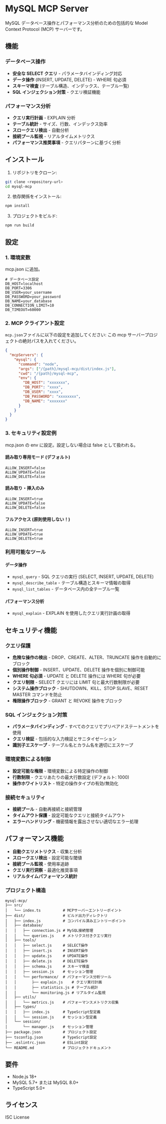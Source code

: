# MySQL MCP Server

MySQL データベース操作とパフォーマンス分析のための包括的な Model Context Protocol (MCP) サーバーです。

## 機能

### データベース操作

- **安全な SELECT クエリ** - パラメータバインディング対応
- **データ操作** (INSERT, UPDATE, DELETE) - WHERE 句必須
- **スキーマ検査** (テーブル構造、インデックス、テーブル一覧)
- **SQL インジェクション対策** - クエリ検証機能

### パフォーマンス分析

- **クエリ実行計画** - EXPLAIN 分析
- **テーブル統計** - サイズ、行数、インデックス効率
- **スロークエリ検出** - 自動分析
- **接続プール監視** - リアルタイムメトリクス
- **パフォーマンス推奨事項** - クエリパターンに基づく分析

## インストール

1. リポジトリをクローン:

```bash
git clone <repository-url>
cd mysql-mcp
```

2. 依存関係をインストール:

```bash
npm install
```

3. プロジェクトをビルド:

```bash
npm run build
```

## 設定

### 1. 環境変数

mcp.json に追加。

```env
# データベース設定
DB_HOST=localhost
DB_PORT=3306
DB_USER=your_username
DB_PASSWORD=your_password
DB_NAME=your_database
DB_CONNECTION_LIMIT=10
DB_TIMEOUT=60000

```

### 2. MCP クライアント設定

`mcp.json`ファイルに以下の設定を追加してください:
この mcp サーバープロジェクトの絶対パスを入れてください。

```json
{
  "mcpServers": {
    "mysql": {
      "command": "node",
      "args": ["/{path}/mysql-mcp/dist/index.js"],
      "cwd": "/{path}/mysql-mcp",
      "env": {
        "DB_HOST": "xxxxxxx",
        "DB_PORT": "xxxx",
        "DB_USER": "xxxx",
        "DB_PASSWORD": "xxxxxxxx",
        "DB_NAME": "xxxxxxx"
      }
    }
  }
}
```

### 3. セキュリティ設定例

mcp.json の env に設定。設定しない場合は false として扱われる。

#### 読み取り専用モード (デフォルト)

```env
ALLOW_INSERT=false
ALLOW_UPDATE=false
ALLOW_DELETE=false
```

#### 読み取り・挿入のみ

```env
ALLOW_INSERT=true
ALLOW_UPDATE=false
ALLOW_DELETE=false
```

#### フルアクセス (原則使用しない！)

```env
ALLOW_INSERT=true
ALLOW_UPDATE=true
ALLOW_DELETE=true
```

### 利用可能なツール

#### データ操作

- `mysql_query` - SQL クエリの実行 (SELECT, INSERT, UPDATE, DELETE)
- `mysql_describe_table` - テーブル構造とスキーマ情報の取得
- `mysql_list_tables` - データベース内の全テーブル一覧

#### パフォーマンス分析

- `mysql_explain` - EXPLAIN を使用したクエリ実行計画の取得

## セキュリティ機能

### クエリ保護

- **危険な操作の検出** - DROP、CREATE、ALTER、TRUNCATE 操作を自動的にブロック
- **個別操作制御** - INSERT、UPDATE、DELETE 操作を個別に制御可能
- **WHERE 句必須** - UPDATE と DELETE 操作には WHERE 句が必要
- **クエリ制限** - SELECT クエリには LIMIT 句と最大行数制限が必要
- **システム操作ブロック** - SHUTDOWN、KILL、STOP SLAVE、RESET MASTER コマンドを防止
- **権限操作ブロック** - GRANT と REVOKE 操作をブロック

### SQL インジェクション対策

- **パラメータバインディング** - すべてのクエリでプリペアドステートメントを使用
- **クエリ検証** - 包括的な入力検証とサニタイゼーション
- **識別子エスケープ** - テーブル名とカラム名を適切にエスケープ

### 環境変数による制御

- **設定可能な権限** - 環境変数による特定操作の制御
- **行数制限** - クエリあたりの最大行数設定 (デフォルト: 1000)
- **操作ホワイトリスト** - 特定の操作タイプの有効/無効化

### 接続セキュリティ

- **接続プール** - 自動再接続と接続管理
- **タイムアウト保護** - 設定可能なクエリと接続タイムアウト
- **エラーハンドリング** - 機密情報を露出させない適切なエラー処理

## パフォーマンス機能

- **自動クエリメトリクス** - 収集と分析
- **スロークエリ検出** - 設定可能な閾値
- **接続プール監視** - 使用率追跡
- **クエリ実行洞察** - 最適化推奨事項
- **リアルタイムパフォーマンス統計**

### プロジェクト構造

```
mysql-mcp/
├── src/
│   └── index.ts          # MCPサーバーエントリーポイント
├── dist/                 # ビルド出力ディレクトリ
│   ├── index.js          # コンパイル済みエントリーポイント
│   ├── database/
│   │   ├── connection.js # MySQL接続管理
│   │   └── queries.js    # メトリクス付きクエリ実行
│   ├── tools/
│   │   ├── select.js     # SELECT操作
│   │   ├── insert.js     # INSERT操作
│   │   ├── update.js     # UPDATE操作
│   │   ├── delete.js     # DELETE操作
│   │   ├── schema.js     # スキーマ検査
│   │   ├── session.js    # セッション管理
│   │   └── performance/  # パフォーマンス分析ツール
│   │       ├── explain.js    # クエリ実行計画
│   │       ├── statistics.js # テーブル統計
│   │       └── monitoring.js # リアルタイム監視
│   ├── utils/
│   │   └── metrics.js    # パフォーマンスメトリクス収集
│   ├── types/
│   │   ├── index.js      # TypeScript型定義
│   │   └── session.js    # セッション型定義
│   └── session/
│       └── manager.js    # セッション管理
├── package.json          # プロジェクト設定
├── tsconfig.json         # TypeScript設定
├── .eslintrc.json        # ESLint設定
└── README.md             # プロジェクトドキュメント
```

## 要件

- Node.js 18+
- MySQL 5.7+ または MySQL 8.0+
- TypeScript 5.0+

## ライセンス

ISC License
